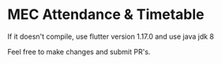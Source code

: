 # MEC Attendance & Timetable

If it doesn't compile, use flutter version 1.17.0
and use java jdk 8


Feel free to make changes and submit PR's.
